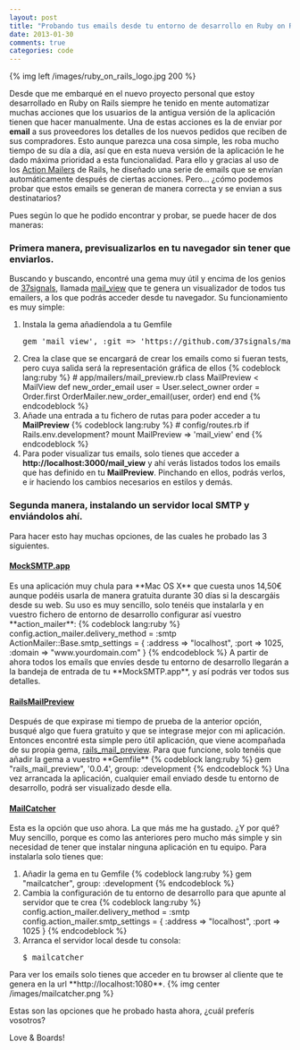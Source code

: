 ```yaml
---
layout: post
title: "Probando tus emails desde tu entorno de desarrollo en Ruby on Rails"
date: 2013-01-30
comments: true
categories: code
---
```

{% img left /images/ruby_on_rails_logo.jpg 200 %}

Desde que me embarqué en el nuevo proyecto personal que estoy desarrollado en Ruby on Rails siempre he tenido en mente automatizar muchas acciones que los usuarios de la antigua versión de la aplicación tienen que hacer manualmente. Una de estas acciones es la de enviar por **email** a sus proveedores los detalles de los nuevos pedidos que reciben de sus compradores. Esto aunque parezca una cosa simple, les roba mucho tiempo de su día a día, así que en esta nueva versión de la aplicación le he dado máxima prioridad a esta funcionalidad.
Para ello y gracias al uso de los <a href="http://guides.rubyonrails.org/action_mailer_basics.html" target="_blank" title="Action Mailers">Action Mailers</a> de Rails, he diseñado una serie de emails que se envían automáticamente después de ciertas acciones. Pero... ¿cómo podemos probar que estos emails se generan de manera correcta y se envian a sus destinatarios? 

<!--more-->

Pues según lo que he podido encontrar y probar, se puede hacer de dos maneras:

<h3>Primera manera, previsualizarlos en tu navegador sin tener que enviarlos.</h3>
Buscando y buscando, encontré una gema muy útil y encima de los genios de <a href="37signals" target="_blank" title="37signals">37signals</a>, llamada <a href="" target="_blank" title="mail_view">mail_view</a> que te genera un visualizador de todos tus emailers, a los que podrás acceder desde tu navegador. Su funcionamiento es muy simple:

<ol>
	<li>
		Instala la gema añadíendola a tu Gemfile
		<pre>gem 'mail_view', :git => 'https://github.com/37signals/mail_view.git'</pre>
	</li>
	<li>
		Crea la clase que se encargará de crear los emails como si fueran tests, pero cuya salida será la representación gráfica de ellos
{% codeblock lang:ruby %}
# app/mailers/mail_preview.rb
class MailPreview < MailView
	def new_order_email
		user = User.select_owner
		order = Order.first
		OrderMailer.new_order_email(user, order)
	end
end
{% endcodeblock %}
	</li>
	<li>
		Añade una entrada a tu fichero de rutas para poder acceder a tu <strong>MailPreview</strong>
{% codeblock lang:ruby %}
# config/routes.rb
if Rails.env.development?
	mount MailPreview => 'mail_view'
end
{% endcodeblock %}
	</li>
	<li>
		Para poder visualizar tus emails, solo tienes que acceder a <strong>http://localhost:3000/mail_view</strong> y ahí verás listados todos los emails que has definido en tu <strong>MailPreview</strong>. Pinchando en ellos, podrás verlos, e ir haciendo los cambios necesarios en estilos y demás.
	</li>
</ol>

<h3>Segunda manera, instalando un servidor local SMTP y enviándolos ahí.</h3>
Para hacer esto hay muchas opciones, de las cuales he probado las 3 siguientes.
<h4><a href="http://mocksmtpapp.com/" target="_blank" title="MockSMTP.app">MockSMTP.app</a></h4>
Es una aplicación muy chula para **Mac OS X** que cuesta unos 14,50€ aunque podéis usarla de manera gratuita durante 30 días si la descargáis desde su web. Su uso es muy sencillo, solo tenéis que instalarla y en vuestro fichero de entorno de desarrollo configurar así vuestro **action_mailer**:
{% codeblock lang:ruby %}
config.action_mailer.delivery_method = :smtp
ActionMailer::Base.smtp_settings = {
  :address => "localhost",
  :port => 1025,
  :domain => "www.yourdomain.com"
}
{% endcodeblock %}
A partir de ahora todos los emails que envíes desde tu entorno de desarrollo llegarán a la bandeja de entrada de tu **MockSMTP.app**, y así podrás ver todos sus detalles.

<h4><a href="http://nufex.com/rails-mail-preview" target="_blank" title="Rails Mail Preview">RailsMailPreview</a></h4>
Después de que expirase mi tiempo de prueba de la anterior opción, busqué algo que fuera gratuito y que se integrase mejor con mi aplicación. Entonces encontré esta simple pero útil aplicación, que viene acompañada de su propia gema, <a href="https://github.com/fernyb/rails_mail_preview" target="_blank" title="rails_mail_preview">rails_mail_preview</a>. Para que funcione, solo tenéis que añadir la gema a vuestro **Gemfile**
{% codeblock lang:ruby %}
gem "rails_mail_preview", '0.0.4', group: :development
{% endcodeblock %}
Una vez arrancada la aplicación, cualquier email enviado desde tu entorno de desarrollo, podrá ser visualizado desde ella.

<h4><a href="http://mailcatcher.me/" target="_blank" title="Mail Catcher">MailCatcher</a></h4>
Esta es la opción que uso ahora. La que más me ha gustado. ¿Y por qué? Muy sencillo, porque es como las anteriores pero mucho más simple y sin necesidad de tener que instalar ninguna aplicación en tu equipo. Para instalarla solo tienes que:

<ol>
	<li>Añadir la gema en tu Gemfile
{% codeblock lang:ruby %}
gem "mailcatcher", group: :development
{% endcodeblock %}
</li>
	<li>Cambia la configuración de tu entorno de desarrollo para que apunte al servidor que te crea
{% codeblock lang:ruby %}
config.action_mailer.delivery_method = :smtp
config.action_mailer.smtp_settings = { :address => "localhost", :port => 1025 }
{% endcodeblock %}
</li>
	<li>Arranca el servidor local desde tu consola:
<pre>$ mailcatcher</pre>
	</li>
</ol>
Para ver los emails solo tienes que acceder en tu browser al cliente que te genera en la url **http://localhost:1080**.
{% img center /images/mailcatcher.png %}



Estas son las opciones que he probado hasta ahora, ¿cuál preferís vosotros?

Love & Boards!




